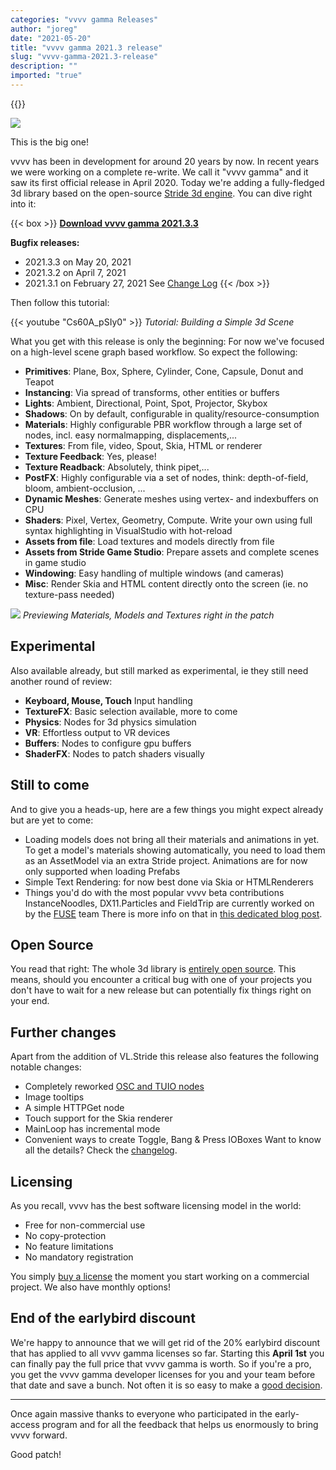 ```yaml
---
categories: "vvvv gamma Releases"
author: "joreg"
date: "2021-05-20"
title: "vvvv gamma 2021.3 release"
slug: "vvvv-gamma-2021.3-release"
description: ""
imported: "true"
---
```


{{<previousRelease>}}

![](bunchofprimitives-850.png)

This is the big one!

vvvv has been in development for around 20 years by now. In recent years we were working on a complete re-write. We call it "vvvv gamma" and it saw its first official release in April 2020. Today we're adding a fully-fledged 3d library based on the open-source [Stride 3d engine](http://stride3d.net/). You can dive right into it:

{{< box >}}
**[Download vvvv gamma 2021.3.3](http://visualprogramming.net/#Download)**

**Bugfix releases:**
* 2021.3.3 on May 20, 2021
* 2021.3.2 on April 7, 2021
* 2021.3.1 on February 27, 2021
See [Change Log](https://thegraybook.vvvv.org/changelog/2021.3.html)
{{< /box >}}

Then follow this tutorial:

{{< youtube "Cs60A_pSIy0" >}}
*Tutorial: Building a Simple 3d Scene*

What you get with this release is only the beginning: For now we've focused on a high-level scene graph based workflow. So expect the following:
* **Primitives**: Plane, Box, Sphere, Cylinder, Cone, Capsule, Donut and Teapot 
* **Instancing**: Via spread of transforms, other entities or buffers
* **Lights**: Ambient, Directional, Point, Spot, Projector, Skybox
* **Shadows**: On by default, configurable in quality/resource-consumption
* **Materials**: Highly configurable PBR workflow through a large set of nodes, incl. easy normalmapping, displacements,...
* **Textures**: From file, video, Spout, Skia, HTML or renderer
* **Texture Feedback**: Yes, please!
* **Texture Readback**: Absolutely, think pipet,...
* **PostFX**: Highly configurable via a set of nodes, think: depth-of-field, bloom, ambient-occlusion, ...
* **Dynamic Meshes**: Generate meshes using vertex- and indexbuffers on CPU
* **Shaders**: Pixel, Vertex, Geometry, Compute. Write your own using full syntax highlighting in VisualStudio with hot-reload
* **Assets from file**: Load textures and models directly from file
* **Assets from Stride Game Studio**: Prepare assets and complete scenes in game studio
* **Windowing**: Easy handling of multiple windows (and cameras)
* **Misc**: Render Skia and HTML content directly onto the screen (ie. no texture-pass needed)

![](patchpreviews840.png) 
*Previewing Materials, Models and Textures right in the patch*

## Experimental

Also available already, but still marked as experimental, ie they still need another round of review:
* **Keyboard, Mouse, Touch** Input handling
* **TextureFX**: Basic selection available, more to come
* **Physics**: Nodes for 3d physics simulation
* **VR**: Effortless output to VR devices
* **Buffers**: Nodes to configure gpu buffers
* **ShaderFX**: Nodes to patch shaders visually

## Still to come

And to give you a heads-up, here are a few things you might expect already but are yet to come:
* Loading models does not bring all their materials and animations in yet. To get a model's materials showing automatically, you need to load them as an AssetModel via an extra Stride project. Animations are for now only supported when loading Prefabs
* Simple Text Rendering: for now best done via Skia or HTMLRenderers
* Things you'd do with the most popular vvvv beta contributions InstanceNoodles, DX11.Particles and FieldTrip are currently worked on by the [FUSE](https://discourse.vvvv.org/t/fuse-project/19000) team
There is more info on that in [this dedicated blog post](/blog/2021/vl-stride-3d-engine-update-4).
## Open Source

You read that right: The whole 3d library is [entirely open source](https://github.com/vvvv/VL.Stride). This means, should you encounter a critical bug with one of your projects you don't have to wait for a new release but can potentially fix things right on your end. 

## Further changes

Apart from the addition of VL.Stride this release also features the following notable changes:
- Completely reworked [OSC and TUIO nodes](/blog/2020/vl-new-osc-and-tuio-nodes)
- Image tooltips
- A simple HTTPGet node
- Touch support for the Skia renderer
- MainLoop has incremental mode
- Convenient ways to create Toggle, Bang & Press IOBoxes
Want to know all the details? Check the [changelog](https://thegraybook.vvvv.org/changelog/2021.3.html).

##  Licensing

As you recall, vvvv has the best software licensing model in the world: 

* Free for non-commercial use
* No copy-protection
* No feature limitations
* No mandatory registration

You simply [buy a license](https://store.vvvv.org/) the moment you start working on a commercial project. We also have monthly options!

##  End of the earlybird discount

We're happy to announce that we will get rid of the 20% earlybird discount that has applied to all vvvv gamma licenses so far. Starting this **April 1st** you can finally pay the full price that vvvv gamma is worth. So if you're a pro, you get the vvvv gamma developer licenses for you and your team before that date and save a bunch. Not often it is so easy to make a [good decision](https://store.vvvv.org/).

---

Once again massive thanks to everyone who participated in the early-access program and for all the feedback that helps us enormously to bring vvvv forward.

Good patch!
